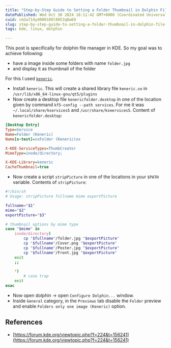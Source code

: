 ```yaml
---
title: "Step-by-Step Guide to Setting a Folder Thumbnail in Dolphin File Manager"
datePublished: Wed Oct 30 2024 18:11:42 GMT+0000 (Coordinated Universal Time)
cuid: cm2w714yd000109l8853q8w69
slug: step-by-step-guide-to-setting-a-folder-thumbnail-in-dolphin-file-manager
tags: kde, linux, dolphin

---
```


This post is specifically for dolphin file manager in KDE. So my goal was to achieve following:

- have a image inside some folders with name `folder.jpg`
- and display it as thumbnail of the folder

For this I used [`keneric`](https://github.com/shivanshu-semwal/keneric).

- Install `keneric`. This will create a shared library file `keneric.so` in `/usr/lib/x86_64-linux-gnu/qt5/plugins`
- Now create a desktop file `kenericfolder.desktop` in one of the location given by command `kf5-config --path services`. For me it was `~/.local/share/kservices5` and  `/usr/share/kseervices5`. Content of `kenericfolder.desktop`:

```ini
[Desktop Entry]
Type=Service
Name=Folder (Keneric)
Name[x-test]=xxFolder (Keneric)xx

X-KDE-ServiceTypes=ThumbCreator
MimeType=inode/directory;

X-KDE-Library=keneric
CacheThumbnail=true
```

- Now create a script `stripPicture` in one of the locations in your `$PATH` variable. Contents of `stripPicture`: 

```sh
#!/bin/sh
# Usage: stripPicture fullname mime exportPicture

fullname="$1"
mime="$2"
exportPicture="$3"

# thumbnail options by mime type
case "$mime" in
    inode/directory)
        cp "$fullname"/folder.jpg "$exportPicture"
        cp "$fullname"/Cover.png "$exportPicture"
        cp "$fullname"/Poster.jpg "$exportPicture"
        cp "$fullname"/Front.jpg "$exportPicture"
    exit
    ;;

    *)
        # case trap
    exit
esac
```

- Now open dolphin -> open `Configure Dolphin...` window.
- Inside `General` category, in the `Previews` tab disable the `Folder` preview
  and enable `Folders only one image (Keneric)` option.

## References

- [https://forum.kde.org/viewtopic.php?f=224&t=156241](https://forum.kde.org/viewtopic.php?f=224&t=156241)